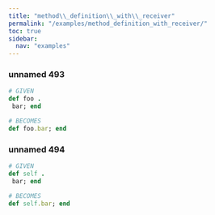 ```yaml
---
title: "method\\_definition\\_with\\_receiver"
permalink: "/examples/method_definition_with_receiver/"
toc: true
sidebar:
  nav: "examples"
---
```


### unnamed 493
```ruby
# GIVEN
def foo . 
 bar; end
```
```ruby
# BECOMES
def foo.bar; end
```
### unnamed 494
```ruby
# GIVEN
def self . 
 bar; end
```
```ruby
# BECOMES
def self.bar; end
```
